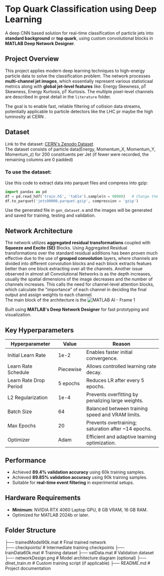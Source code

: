 # Top Quark Classification using Deep Learning

A deep CNN based solution for real-time classification of particle jets into **standard background** or **top quark**, using custom convolutional blocks in **MATLAB Deep Network Designer**.

## Project Overview

This project applies modern deep learning techniques to high-energy particle data to solve the classification problem. The network processes **multi-channel jet images**, which essentially represent various statisticaal metrics along with **global jet-level features** like: Energy Skewness, pT Skewness, Energy Kurtosis, pT Kurtosis. The multiple pixel-level channels are described in great detail in the `literature` folder.

The goal is to enable fast, reliable filtering of collision data streams, potentially applicable to particle detectors like the LHC pr maybe the high luminosity at CERN .

## Dataset

Link to the dataset: [CERN's Zenodo Dataset](https://zenodo.org/records/2603256#.Y20xysvMLmE)  
The dataset consists of particle data(Energy, Momentum_X, Momentum_Y, Momentum_z) for 200 constituents per Jet (if fewer were recorded, the remaining columns are 0 padded)


### To use the dataset:

Use this code to extract data into parquet files and compress into gzip:

```python
import pandas as pd
df = pd.read_hdf('train.h5', 'table').sample(n = 90000)   # Change the number of samples if required
df.to_parquet('jets90000.parquet.gzip', compression = 'gzip') 

```
Use the generated file in `gen_dataset.m` and the images will be generated and saved for training, testing and validation.

## Network Architecture
The network utilizes **aggregated residual transformations** coupled with **Squeeze and Excite (SE)** Blocks. 
Using Aggregated Residual transformations over the standard residual additions has been proven much effective due to the use of **grouped convolution** layers, where channels are divided into different convolution blocks and each block extracts featues better than one block extracting over all the channels. 
Another issue observed in almost all Convolutional Networks is as the depth increases, usually the spatial dimensions of the image decreases and the number of channels increases. This calls the need for channel-level attention blocks, which calculate the "importance" of each channel in deciding the final output and assign weights to each channel.  
The main block of the architecture is the 
![MATLAB AI - Frame 1](https://github.com/user-attachments/assets/a1c00e79-5b14-4fb9-9662-a46f8dd4989e)


Built using **MATLAB's Deep Network Designer** for fast prototyping and visualization.

## Key Hyperparameters

| Hyperparameter        | Value       | Reason                                         |
|------------------------|------------|------------------------------------------------|
| Initial Learn Rate     | 1e-2       | Enables faster initial convergence.            |
| Learn Rate Schedule    | Piecewise  | Allows controlled learning rate decay.         |
| Learn Rate Drop Period | 5 epochs   | Reduces LR after every 5 epochs.               |
| L2 Regularization      | 1e-4       | Prevents overfitting by penalizing large weights. |
| Batch Size             | 64         | Balanced between training speed and VRAM limits. |
| Max Epochs             | 20         | Prevents overtraining; saturation after ~14 epochs. |
| Optimizer              | Adam       | Efficient and adaptive learning optimization.  |

## Performance

- Achieved **89.4% validation accuracy** using 60k training samples.
- Achieved **89.85% validation accuracy** using 90k training samples.
- Suitable for **real-time event filtering** in experimental setups.

## Hardware Requirements

- **Minimum**: NVIDIA RTX 4060 Laptop GPU, 8 GB VRAM, 16 GB RAM.
- Optimized for MATLAB 2024b or later.

## Folder Structure
├── trainedModel90k.mat # Final trained network  
├── checkpoints/ # Intermediate training checkpoints
├── trainData60k.mat # Training dataset
├── valData.mat # Validation dataset
├── networkDesign.png # Model architecture diagram (optional)
├── dlnet_train.m # Custom training script (if applicable)
├── README.md # Project documentation
